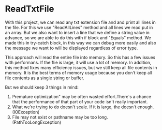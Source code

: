 # ReadTxtFile


With this project, we can read any txt extension file and and print all lines in the file. For this we use "ReadAllLines" method and all lines we read put in an array. But we also want to insert a line that we define a string value in advance, so we are able to do this with if block and "Equals" method. 
We made this in try-catch block, in this way we can debug more easily and also the message we want to will be displayed regardless of error type.


This approach will read the entire file into memory. So this has a few issues with performans. If the flie is large, it will use a lot of memory. In addition, this method fixes many efficiency issues, but we still keep all file contents in memory. It is the best terms of memory usage because you don't keep all file contents as a single string or buffer. 


But we should keep 3 things in mind:

1. Premature optimization" may be often wasted effort.There's a chance that the performance of that part of your code isn't really important.
2. What we're trying to do doesn't scale. If it is large, the doesn't enough. (IOException)
3. File may not exist or pathname may be too long. (PathTooLongException)


